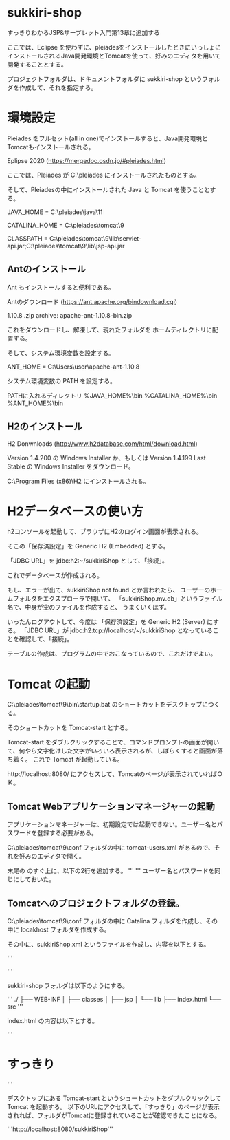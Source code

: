 # sukkiri-shop
すっきりわかるJSP&amp;サーブレット入門第13章に追加する

ここでは、Eclipse を使わずに、pleiadesをインストールしたときにいっしょにインストールされるJava開発環境とTomcatを使って、好みのエディタを用いて開発することとする。

プロジェクトフォルダは、ドキュメントフォルダに sukkiri-shop というフォルダを作成して、それを指定する。

# 環境設定

Pleiades をフルセット(all in one)でインストールすると、Java開発環境とTomcatもインストールされる。

Eplipse 2020 (https://mergedoc.osdn.jp/#pleiades.html)

ここでは、Pleiades が C:\pleiades にインストールされたものとする。

そして、Pleiadesの中にインストールされた Java と Tomcat を使うこととする。

JAVA_HOME = C:\pleiades\java\11

CATALINA_HOME = C:\pleiades\tomcat\9

CLASSPATH = C:\pleiades\tomcat\9\lib\servlet-api.jar;C:\pleiades\tomcat\9\lib\jsp-api.jar

## Antのインストール

Ant もインストールすると便利である。

Antのダウンロード (https://ant.apache.org/bindownload.cgi)

1.10.8 .zip archive: apache-ant-1.10.8-bin.zip 

これをダウンロードし、解凍して、現れたフォルダを ホームディレクトリに配置する。

そして、システム環境変数を設定する。

ANT_HOME = C:\Users\user\apache-ant-1.10.8

システム環境変数の PATH を設定する。

PATHに入れるディレクトリ
%JAVA_HOME%\bin
%CATALINA_HOME%\bin
%ANT_HOME%\bin

## H2のインストール

H2 Donwnloads (http://www.h2database.com/html/download.html)

Version 1.4.200 の Windows Installer か、もしくは
Version 1.4.199 Last Stable の Windows Installer をダウンロード。

C:\Program Files (x86)\H2 にインストールされる。

# H2データベースの使い方

h2コンソールを起動して、ブラウザにH2のログイン画面が表示される。

そこの「保存済設定」を Generic H2 (Embedded) とする。

「JDBC URL」を jdbc:h2:~/sukkiriShop として、「接続」。

これでデータベースが作成される。

もし、エラーが出て、sukkiriShop not found とか言われたら、
ユーザーのホームフォルダをエクスプローラで開いて、
「sukkiriShop.mv.db」というファイル名で、中身が空のファイルを作成すると、
うまくいくはず。

いったんログアウトして、今度は
「保存済設定」を Generic H2 (Server) にする。
「JDBC URL」が jdbc:h2:tcp://localhost/~/sukkiriShop
となっていることを確認して、「接続」。

テーブルの作成は、プログラムの中でおこなっているので、これだけでよい。


# Tomcat の起動

C:\pleiades\tomcat\9\bin\startup.bat のショートカットをデスクトップにつくる。

そのショートカットを Tomcat-start とする。

Tomcat-start をダブルクリックすることで、コマンドプロンプトの画面が開いて、何やら文字化けした文字がいろいろ表示されるが、しばらくすると画面が落ち着く。
これで Tomcat が起動している。

http://localhost:8080/ にアクセスして、Tomcatのページが表示されていればＯＫ。

## Tomcat Webアプリケーションマネージャーの起動

アプリケーションマネージャーは、初期設定では起動できない。ユーザー名とパスワードを登録する必要がある。

C:\pleiades\tomcat\9\conf フォルダの中に tomcat-users.xml があるので、それを好みのエディタで開く。

末尾の </tomcat-users> のすぐ上に、以下の2行を追加する。
'''
  <role rolename="manager-gui"/>
  <user username="tomcat" password="tomcat" roles="manager-gui"/>
</tomcat-users> <!-- この上に追加する -->
'''
ユーザー名とパスワードを同じにしておいた。

## Tomcatへのプロジェクトフォルダの登録。

C:\pleiades\tomcat\9\conf フォルダの中に Catalina フォルダを作成し、その中に locakhost フォルダを作成する。

その中に、sukkiriShop.xml というファイルを作成し、内容を以下とする。

'''
<?xml version='1.0' encoding='utf-8'?>
<Context path="/sukkiriShop" docBase="C:\Users\user\Documents\sukkiri-shop" />
'''

sukkiri-shop フォルダは以下のようにする。

'''
./
├── WEB-INF
│   ├── classes
│   ├── jsp
│   └── lib
├── index.html
└── src
'''

index.html の内容は以下とする。

'''
<!doctype html>
<html lang="ja">
<head>
  <meta charset="utf-8">
  <title>すっきり</title>
</head>
<body>
  <h1>すっきり</h1>
</body>
</html>
'''

デスクトップにある Tomcat-start というショートカットをダブルクリックして Tomcat を起動する。
以下のURLにアクセスして、「すっきり」のページが表示されれば、フォルダがTomcatに登録されていることが確認できたことになる。

'''http://localhost:8080/sukkiriShop'''

